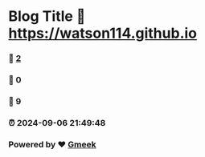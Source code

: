 # Blog Title :link: https://watson114.github.io 
### :page_facing_up: [2](https://watson114.github.io/tag.html) 
### :speech_balloon: 0 
### :hibiscus: 9 
### :alarm_clock: 2024-09-06 21:49:48 
### Powered by :heart: [Gmeek](https://github.com/Meekdai/Gmeek)

